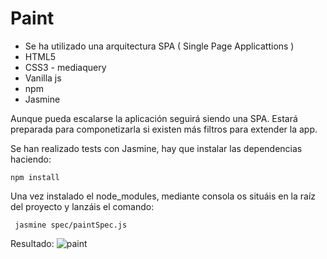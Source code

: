 # Paint

- Se ha utilizado una arquitectura SPA ( Single Page Applicattions )
- HTML5
- CSS3 - mediaquery
- Vanilla js
- npm 
- Jasmine 

Aunque pueda escalarse la aplicación seguirá siendo una SPA.
Estará preparada para componetizarla si existen más filtros para extender la app.

Se han realizado tests con Jasmine, hay que instalar las dependencias haciendo: 
```
npm install
```
Una vez instalado el node_modules, mediante consola os situáis en la raíz del proyecto y lanzáis el comando:

```
 jasmine spec/paintSpec.js
```
Resultado:
![paint](../aassets/img/paint.jpg)


